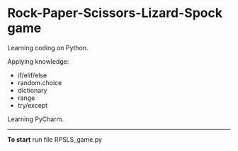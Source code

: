 # Rock-Paper-Scissors-Lizard-Spock game


Learning coding on Python.

Applying knowledge:
- if/elif/else 
- random.choice
- dictionary
- range
- try/except

Learning PyCharm.

------------------
**To start** run file RPSLS_game.py